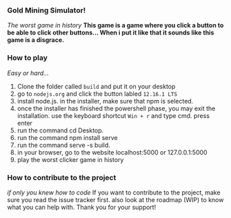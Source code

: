 ### Gold Mining Simulator!
*The worst game in history*
**This game is a game where you click a button to be able to click other buttons...
When i put it like that it sounds like this game is a disgrace.**

### How to play
*Easy or hard...*
1. Clone the folder called ``build`` and put it on your desktop
2. go to ``nodejs.org`` and click the button labled ```12.16.1 LTS``` 
3. install node.js. in the installer, make sure that npm is selected.
4. once the installer has finished the powershell phase, you may exit the installation. 
use the keyboard shortcut ```Win + r``` and type cmd. press enter
5. run the command cd Desktop.
6. run the command npm install serve
7. run the command serve -s build.
8. in your browser, go to the website localhost:5000 or 127.0.0.1:5000
9. play the worst clicker game in history

### How to contribute to the project
*if only you knew how to code*
If you want to contribute to the project, make sure you read the issue tracker first.
also look at the roadmap (WIP) to know what you can help with. Thank you for your support!
